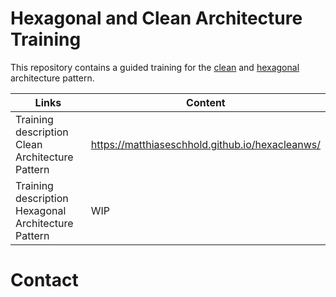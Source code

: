 # Hexagonal and Clean Architecture Training

This repository contains a guided training for the
[clean](https://matthiaseschhold.github.io/hexacleanws/)
and [hexagonal]() architecture pattern.

| Links                                               | Content |
|-----------------------------------------------------|---------|
| Training description Clean Architecture Pattern     |   https://matthiaseschhold.github.io/hexacleanws/      |
| Training description Hexagonal Architecture Pattern | WIP |

# Contact